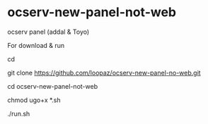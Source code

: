 # ocserv-new-panel-not-web
ocserv panel (addal &amp; Toyo)

For download & run

cd

git clone https://github.com/loopaz/ocserv-new-panel-no-web.git

cd ocserv-new-panel-not-web

chmod ugo+x *.sh

./run.sh
